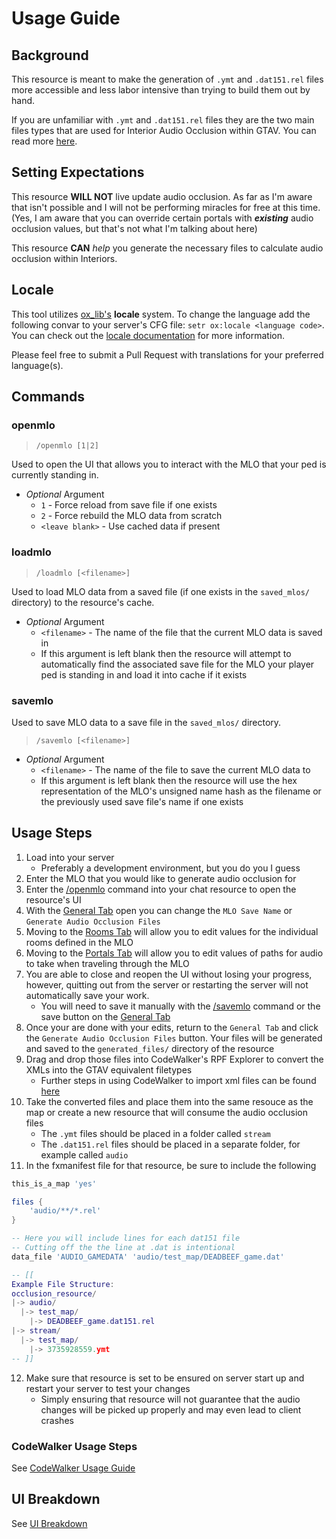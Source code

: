 # Usage Guide

## Background

This resource is meant to make the generation of `.ymt` and `.dat151.rel` files more accessible and less labor intensive than trying to build them out by hand.

If you are unfamiliar with `.ymt` and `.dat151.rel` files they are the two main files types that are used for Interior Audio Occlusion within GTAV. You can read more [here](./definitions.md).

## Setting Expectations

This resource **WILL NOT** live update audio occlusion. As far as I'm aware that isn't possible and I will not be performing miracles for free at this time. (Yes, I am aware that you can override certain portals with ***existing*** audio occlusion values, but that's not what I'm talking about here)

This resource **CAN** *help* you generate the necessary files to calculate audio occlusion within Interiors.

## Locale

This tool utilizes [ox_lib's](https://github.com/overextended/ox_lib) **locale** system. To change the language add the following convar to your server's CFG file: `setr ox:locale <language code>`. You can check out the [locale documentation](https://overextended.dev/ox_lib/Modules/Locale/Shared) for more information.

Please feel free to submit a Pull Request with translations for your preferred language(s).

## Commands

### openmlo

> `/openmlo [1|2]`

Used to open the UI that allows you to interact with the MLO that your ped is currently standing in.

- *Optional* Argument
   - `1` - Force reload from save file if one exists
   - `2` - Force rebuild the MLO data from scratch
   - `<leave blank>` - Use cached data if present


### loadmlo

> `/loadmlo [<filename>]`

Used to load MLO data from a saved file (if one exists in the `saved_mlos/` directory) to the resource's cache.

- *Optional* Argument
   - `<filename>` - The name of the file that the current MLO data is saved in
   - If this argument is left blank then the resource will attempt to automatically find the associated save file for the MLO your player ped is standing in and load it into cache if it exists

### savemlo

Used to save MLO data to a save file in the `saved_mlos/` directory.

> `/savemlo [<filename>]`

- *Optional* Argument
   - `<filename>` - The name of the file to save the current MLO data to
   - If this argument is left blank then the resource will use the hex representation of the MLO's unsigned name hash as the filename or the previously used save file's name if one exists

## Usage Steps

1. Load into your server
   - Preferably a development environment, but you do you I guess
2. Enter the MLO that you would like to generate audio occlusion for
3. Enter the [/openmlo](#openmlo) command into your chat resource to open the resource's UI
4. With the [General Tab](#general-tab) open you can change the `MLO Save Name` or `Generate Audio Occlusion Files`
5. Moving to the [Rooms Tab](#rooms-tab) will allow you to edit values for the individual rooms defined in the MLO
6. Moving to the [Portals Tab](#portals-tab) will allow you to edit values of paths for audio to take when traveling through the MLO
7. You are able to close and reopen the UI without losing your progress, however, quitting out from the server or restarting the server will not automatically save your work.
   - You will need to save it manually with the [/savemlo](#savemlo) command or the save button on the [General Tab](#general-tab)
8. Once your are done with your edits, return to the `General Tab` and click the `Generate Audio Occlusion Files` button. Your files will be generated and saved to the `generated_files/` directory of the resource
9. Drag and drop those files into CodeWalker's RPF Explorer to convert the XMLs into the GTAV equivalent filetypes
    - Further steps in using CodeWalker to import xml files can be found [here](#codewalker-usage-steps)
10. Take the converted files and place them into the same resouce as the map or create a new resource that will consume the audio occlusion files
    - The `.ymt` files should be placed in a folder called `stream`
    - The `.dat151.rel` files should be placed in a separate folder, for example called `audio`
11. In the fxmanifest file for that resource, be sure to include the following
```lua
this_is_a_map 'yes'

files {
    'audio/**/*.rel'
}

-- Here you will include lines for each dat151 file
-- Cutting off the the line at .dat is intentional
data_file 'AUDIO_GAMEDATA' 'audio/test_map/DEADBEEF_game.dat'

-- [[
Example File Structure:
occlusion_resource/
|-> audio/
  |-> test_map/
    |-> DEADBEEF_game.dat151.rel
|-> stream/
  |-> test_map/
    |-> 3735928559.ymt
-- ]]
```
12. Make sure that resource is set to be ensured on server start up and restart your server to test your changes
    - Simply ensuring that resource will not guarantee that the audio changes will be picked up properly and may even lead to client crashes

### CodeWalker Usage Steps

See [CodeWalker Usage Guide](./codewalker-usage-guide.md)

## UI Breakdown

See [UI Breakdown](./ui_breakdown.md)